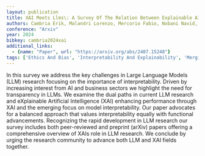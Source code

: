 ```yaml
---
layout: publication
title: XAI Meets Llms\: A Survey Of The Relation Between Explainable AI And Large Language Models
authors: Cambria Erik, Malandri Lorenzo, Mercorio Fabio, Nobani Navid, Seveso Andrea
conference: "Arxiv"
year: 2024
bibkey: cambria2024xai
additional_links:
  - {name: "Paper", url: "https://arxiv.org/abs/2407.15248"}
tags: ['Ethics And Bias', 'Interpretability And Explainability', 'Merging', 'Survey Paper', 'Tools']
---
```

In this survey we address the key challenges in Large Language Models (LLM) research focusing on the importance of interpretability. Driven by increasing interest from AI and business sectors we highlight the need for transparency in LLMs. We examine the dual paths in current LLM research and eXplainable Artificial Intelligence (XAI) enhancing performance through XAI and the emerging focus on model interpretability. Our paper advocates for a balanced approach that values interpretability equally with functional advancements. Recognizing the rapid development in LLM research our survey includes both peer-reviewed and preprint (arXiv) papers offering a comprehensive overview of XAIs role in LLM research. We conclude by urging the research community to advance both LLM and XAI fields together.
